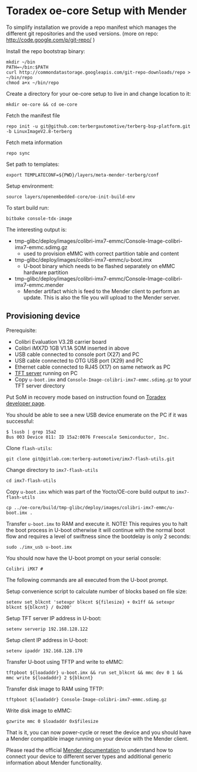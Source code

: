 Toradex oe-core Setup with Mender
=================================

To simplify installation we provide a repo manifest which manages the different git repositories
and the used versions. (more on repo: http://code.google.com/p/git-repo/ )

Install the repo bootstrap binary:

    mkdir ~/bin
    PATH=~/bin:$PATH
    curl http://commondatastorage.googleapis.com/git-repo-downloads/repo > ~/bin/repo
    chmod a+x ~/bin/repo

Create a directory for your oe-core setup to live in and change location to it:

    mkdir oe-core && cd oe-core

Fetch the manifest file

    repo init -u git@github.com:terbergautomotive/terberg-bsp-platform.git -b LinuxImageV2.8-terberg

Fetch meta information

    repo sync

Set path to templates:

    export TEMPLATECONF=${PWD}/layers/meta-mender-terberg/conf

Setup environment:

    source layers/openembedded-core/oe-init-build-env

To start build run:

    bitbake console-tdx-image

The interesting output is:

- tmp-glibc/deploy/images/colibri-imx7-emmc/Console-Image-colibri-imx7-emmc.sdimg.gz
    - used to provision eMMC with correct partition table and content
- tmp-glibc/deploy/images/colibri-imx7-emmc/u-boot.imx
    - U-boot binary which needs to be flashed separately on eMMC hardware partition
- tmp-glibc/deploy/images/colibri-imx7-emmc/Console-Image-colibri-imx7-emmc.mender
    - Mender artifact which is feed to the Mender client to perform an update. This is also the file you will upload to the Mender server.

Provisioning device
-------------------

Prerequisite:

- Colibri Evaluation V3.2B carrier board
- Colibri iMX7D 1GB V1.1A SOM inserted in above
- USB cable connected to console port (X27) and PC
- USB cable connected to OTG USB port (X29) and PC
- Ethernet cable connected to RJ45 (X17) on same network as PC
- [TFT server](https://help.ubuntu.com/community/TFTP) running on PC
- Copy `u-boot.imx` and `Console-Image-colibri-imx7-emmc.sdimg.gz` to your TFT server directory

Put SoM in recovery mode based on instruction found on [Toradex developer page](https://developer.toradex.com/knowledge-base/vfxx-recovery-mode#Colibri_Evaluation_Board_3132).

You should be able to see a new USB device enumerate on the PC if it was successful:

    $ lsusb | grep 15a2
    Bus 003 Device 011: ID 15a2:0076 Freescale Semiconductor, Inc.

Clone `flash-utils`:

    git clone git@gitlab.com:terberg-automotive/imx7-flash-utils.git

Change directory to `imx7-flash-utils`

    cd imx7-flash-utils

Copy `u-boot.imx` which was part of the Yocto/OE-core build output to `imx7-flash-utils`

    cp ../oe-core/build/tmp-glibc/deploy/images/colibri-imx7-emmc/u-boot.imx .

Transfer `u-boot.imx` to RAM and execute it. NOTE! This requires you to halt the boot process in U-boot otherwise it will continue with the normal boot flow and requires a level of swiftness since the bootdelay is only 2 seconds:

    sudo ./imx_usb u-boot.imx

You should now have the U-boot prompt on your serial console:

    Colibri iMX7 #

The following commands are all executed from the U-boot prompt.

Setup convenience script to calculate number of blocks based on file size:

    setenv set_blkcnt 'setexpr blkcnt ${filesize} + 0x1ff && setexpr blkcnt ${blkcnt} / 0x200'

Setup TFT server IP address in U-boot:

    setenv serverip 192.168.128.122

Setup client IP address in U-boot:

    setenv ipaddr 192.168.128.170

Transfer U-boot using TFTP and write to eMMC:

    tftpboot ${loadaddr} u-boot.imx && run set_blkcnt && mmc dev 0 1 && mmc write ${loadaddr} 2 ${blkcnt}

Transfer disk image to RAM using TFTP:

    tftpboot ${loadaddr} Console-Image-colibri-imx7-emmc.sdimg.gz

Write disk image to eMMC:

    gzwrite mmc 0 $loadaddr 0x$filesize

That is it, you can now power-cycle or reset the device and you should have
a Mender compatible image running on your device with the Mender client.

Please read the official [Mender documentation](https://docs.mender.io/) to understand how to connect your device to different server types and additional generic information about Mender functionality.

